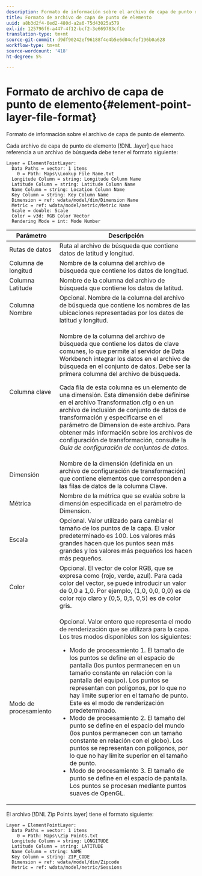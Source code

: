 ```yaml
---
description: Formato de información sobre el archivo de capa de punto de elemento.
title: Formato de archivo de capa de punto de elemento
uuid: a8b3d2f4-0ed2-480d-a2a6-75d43025a579
exl-id: 125796f6-a447-4f12-bcf2-3e669783cf1e
translation-type: tm+mt
source-git-commit: d9df90242ef96188f4e4b5e6d04cfef196b0a628
workflow-type: tm+mt
source-wordcount: '418'
ht-degree: 5%

---
```


# Formato de archivo de capa de punto de elemento{#element-point-layer-file-format}

Formato de información sobre el archivo de capa de punto de elemento.

Cada archivo de capa de punto de elemento [!DNL .layer] que hace referencia a un archivo de búsqueda debe tener el formato siguiente:

```
Layer = ElementPointLayer:
  Data Paths = vector: 1 items
    0 = Path: Maps\\Lookup File Name.txt
  Longitude Column = string: Longitude Column Name
  Latitude Column = string: Latitude Column Name
  Name Column = string: Location Column Name
  Key Column = string: Key Column Name
  Dimension = ref: wdata/model/dim/Dimension Name
  Metric = ref: wdata/model/metric/Metric Name
  Scale = double: Scale
  Color = v3d: RGB Color Vector
  Rendering Mode = int: Mode Number
```

<table id="table_B2BC5FE8C80E4680B9A565878192D75B"> 
 <thead> 
  <tr> 
   <th colname="col1" class="entry"> Parámetro </th> 
   <th colname="col2" class="entry"> Descripción </th> 
  </tr> 
 </thead>
 <tbody> 
  <tr> 
   <td colname="col1"> Rutas de datos </td> 
   <td colname="col2"> Ruta al archivo de búsqueda que contiene datos de latitud y longitud. </td> 
  </tr> 
  <tr> 
   <td colname="col1"> Columna de longitud </td> 
   <td colname="col2"> Nombre de la columna del archivo de búsqueda que contiene los datos de longitud. </td> 
  </tr> 
  <tr> 
   <td colname="col1"> Columna Latitude </td> 
   <td colname="col2"> Nombre de la columna del archivo de búsqueda que contiene los datos de latitud. </td> 
  </tr> 
  <tr> 
   <td colname="col1"> Columna Nombre </td> 
   <td colname="col2"> Opcional. Nombre de la columna del archivo de búsqueda que contiene los nombres de las ubicaciones representadas por los datos de latitud y longitud. </td> 
  </tr> 
  <tr> 
   <td colname="col1"> Columna clave </td> 
   <td colname="col2"> <p>Nombre de la columna del archivo de búsqueda que contiene los datos de clave comunes, lo que permite al servidor de Data Workbench integrar los datos en el archivo de búsqueda en el conjunto de datos. Debe ser la primera columna del archivo de búsqueda. </p> <p>Cada fila de esta columna es un elemento de una dimensión. Esta dimensión debe definirse en el archivo <span class="filepath"> Transformation.cfg</span> o en un archivo de inclusión de conjunto de datos de transformación y especificarse en el parámetro de Dimension de este archivo. Para obtener más información sobre los archivos de configuración de transformación, consulte la <i>Guía de configuración de conjuntos de datos</i>. </p> </td> 
  </tr> 
  <tr> 
   <td colname="col1"> Dimensión </td> 
   <td colname="col2">Nombre de la dimensión (definida en un archivo de configuración de transformación) que contiene elementos que corresponden a las filas de datos de la columna <span class="wintitle"> Clave</span>. </td> 
  </tr> 
  <tr> 
   <td colname="col1"> Métrica </td> 
   <td colname="col2"> Nombre de la métrica que se evalúa sobre la dimensión especificada en el parámetro de Dimension. </td> 
  </tr> 
  <tr> 
   <td colname="col1"> Escala </td> 
   <td colname="col2"> Opcional. Valor utilizado para cambiar el tamaño de los puntos de la capa. El valor predeterminado es 100. Los valores más grandes hacen que los puntos sean más grandes y los valores más pequeños los hacen más pequeños. </td> 
  </tr> 
  <tr> 
   <td colname="col1"> Color </td> 
   <td colname="col2"> Opcional. El vector de color RGB, que se expresa como (rojo, verde, azul). Para cada color del vector, se puede introducir un valor de 0,0 a 1,0. Por ejemplo, (1,0, 0,0, 0,0) es de color rojo claro y (0,5, 0,5, 0,5) es de color gris. </td> 
  </tr> 
  <tr> 
   <td colname="col1"> Modo de procesamiento </td> 
   <td colname="col2"> <p>Opcional. Valor entero que representa el modo de renderización que se utilizará para la capa. Los tres modos disponibles son los siguientes: 
     <ul id="ul_CBB26B32505846A39FEB85E831E1C7AB"> 
      <li id="li_B31528A8858C4418ABCDFF0B4EFB25D7">Modo de procesamiento 1. El tamaño de los puntos se define en el espacio de pantalla (los puntos permanecen en un tamaño constante en relación con la pantalla del equipo). Los puntos se representan con polígonos, por lo que no hay límite superior en el tamaño de punto. Este es el modo de renderización predeterminado. </li> 
      <li id="li_CA0C3E0DBF004ADBB4D7819C0BF192FC">Modo de procesamiento 2. El tamaño del punto se define en el espacio del mundo (los puntos permanecen con un tamaño constante en relación con el globo). Los puntos se representan con polígonos, por lo que no hay límite superior en el tamaño de punto. </li> 
      <li id="li_8F8729976DDB434D869E81D4381E2688">Modo de procesamiento 3. El tamaño de punto se define en el espacio de pantalla. Los puntos se procesan mediante puntos suaves de OpenGL. </li> 
     </ul> </p> </td> 
  </tr> 
 </tbody> 
</table>

El archivo [!DNL Zip Points.layer] tiene el formato siguiente:

```
Layer = ElementPointLayer:
  Data Paths = vector: 1 items
    0 = Path: Maps\\Zip Points.txt
  Longitude Column = string: LONGITUDE
  Latitude Column = string: LATITUDE
  Name Column = string: NAME
  Key Column = string: ZIP_CODE
  Dimension = ref: wdata/model/dim/Zipcode
  Metric = ref: wdata/model/metric/Sessions
```
